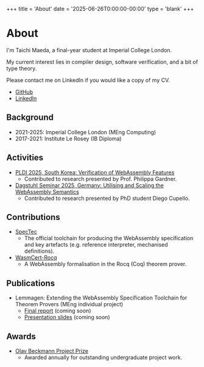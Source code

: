 +++
title = 'About'
date = '2025-06-26T0:00:00-00:00'
type = 'blank'
+++

# About

I'm Taichi Maeda, a final-year student at Imperial College London.

My current interest lies in compiler design, software verification, and a bit of type theory.

Please contact me on LinkedIn if you would like a copy of my CV.

- [GitHub](https://github.com/taichimaeda)
- [LinkedIn](https://www.linkedin.com/in/taichi-maeda-b43348197/)

## Background

- 2021-2025: Imperial College London (MEng Computing)
- 2017-2021: Institute Le Rosey (IB Diploma)

## Activities

- [PLDI 2025, South Korea: Verification of WebAssembly Features](https://pldi25.sigplan.org/details/rpls-2025-papers/9/Verification-of-WebAssembly-Features)
  - Contributed to research presented by Prof. Philippa Gardner.
- [Dagstuhl Seminar 2025, Germany: Utilising and Scaling the WebAssembly Semantics](https://www.dagstuhl.de/seminars/seminar-calendar/seminar-details/25241)
  - Contributed to research presented by PhD student Diego Cupello.

## Contributions

- [SpecTec](https://github.com/Wasm-DSL/spectec)
  - The official toolchain for producing the WebAssembly specification and key artefacts (e.g. reference interpreter, mechanised definitions).
- [WasmCert-Rocq](https://github.com/WasmCert/WasmCert-Coq)
  - A WebAssembly formalisation in the Rocq (Coq) theorem prover.

## Publications

- Lemmagen: Extending the WebAssembly Specification Toolchain for Theorem Provers (MEng individual project)
  - [Final report](#) (coming soon)
  - [Presentation slides](#) (coming soon)

## Awards

- [Olav Beckmann Project Prize](https://www.imperial.ac.uk/computing/prospective-students/prizes/undergraduate-accordions/undergraduate-archive/)
  - Awarded annually for outstanding undergraduate project work.
